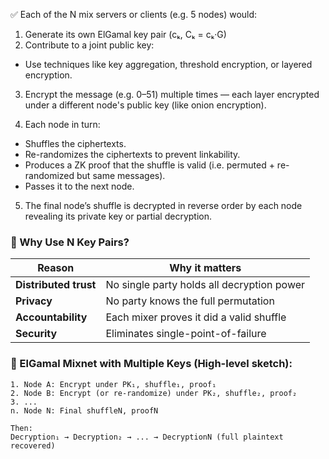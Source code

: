
✅ Each of the N mix servers or clients (e.g. 5 nodes) would:
1. Generate its own ElGamal key pair (cₖ, Cₖ = cₖ·G)
2. Contribute to a joint public key:
- Use techniques like key aggregation, threshold encryption, or layered encryption.

3. Encrypt the message (e.g. 0–51) multiple times — each layer encrypted under a different node's public key (like onion encryption).

4. Each node in turn:
- Shuffles the ciphertexts.
- Re-randomizes the ciphertexts to prevent linkability.
- Produces a ZK proof that the shuffle is valid (i.e. permuted + re-randomized but same messages).
- Passes it to the next node.

5. The final node’s shuffle is decrypted in reverse order by each node revealing its private key or partial decryption.

### 🔐 Why Use N Key Pairs?

| Reason                | Why it matters                             |
| --------------------- | ------------------------------------------ |
| **Distributed trust** | No single party holds all decryption power |
| **Privacy**           | No party knows the full permutation        |
| **Accountability**    | Each mixer proves it did a valid shuffle   |
| **Security**          | Eliminates single-point-of-failure         |

### 🧩 ElGamal Mixnet with Multiple Keys (High-level sketch):

```
1. Node A: Encrypt under PK₁, shuffle₁, proof₁
2. Node B: Encrypt (or re-randomize) under PK₂, shuffle₂, proof₂
3. ...
n. Node N: Final shuffleN, proofN

Then:
Decryption₁ → Decryption₂ → ... → DecryptionN (full plaintext recovered)

```

